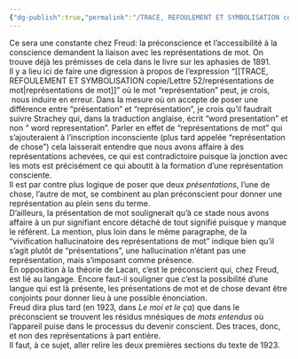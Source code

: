 ```yaml
---
{"dg-publish":true,"permalink":"/TRACE, REFOULEMENT ET SYMBOLISATION copie/Lettre 52/liée aux représentations de mot/","created":"2024-07-22T08:42:05.764-04:00","updated":"2025-08-14T06:32:27.939-04:00"}
---
```



Ce sera une constante chez Freud: la préconscience et l’accessibilité à la conscience demandent la liaison avec les représentations de mot. On trouve déjà les prémisses de cela dans le livre sur les aphasies de 1891.  
Il y a lieu ici de faire une digression à propos de l’expression “[[TRACE, REFOULEMENT ET SYMBOLISATION copie/Lettre 52/représentations de mot\|représentations de mot]]” où le mot “représentation” peut, je crois,  nous induire en erreur. Dans la mesure où on accepte de poser une différence entre “présentation” et “représentation”, je crois qu’il faudrait suivre Strachey qui, dans la traduction anglaise, écrit “word presentation” et non “ word representation”. Parler en effet de “représentations de mot” qui s’ajouteraient à l’inscription inconsciente (plus tard appelée “représentation de chose”) cela laisserait entendre que nous avons affaire à des représentations achevées, ce qui est contradictoire puisque la jonction avec les mots est précisément ce qui aboutit à la formation d’une représentation consciente.  
Il est par contre plus logique de poser que deux _présentations_, l’une de chose, l’autre de mot, se combinent au plan préconscient pour donner une représentation au plein sens du terme.  
D’ailleurs, la présentation de mot soulignerait qu’à ce stade nous avons affaire à un pur signifiant encore détaché de tout signifié puisque y manque le référent. La mention, plus loin dans le même paragraphe, de la “vivification hallucinatoire des représentations de mot” indique bien qu’il s’agit plutôt de “présentations”, une hallucination n’étant pas une représentation, mais s’imposant comme présence.  
En opposition à la théorie de Lacan, c’est le préconscient qui, chez Freud, est lié au langage. Encore faut-il souligner que c’est la possibilité d’une langue qui est là présente, les présentations de mot et de chose devant être conjoints pour donner lieu à une possible énonciation.  
Freud dira plus tard (en 1923, dans _Le moi et le ça_) que dans le préconscient se trouvent les résidus mnésiques de *mots entendus* où l’appareil puise dans le processus du devenir conscient. Des traces, donc, et non des représentations à part entière.  
Il faut, à ce sujet, aller relire les deux premières sections du texte de 1923.